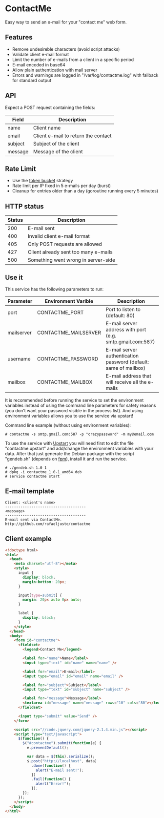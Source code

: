 # ContactMe

Easy way to send an e-mail for your "contact me" web form.

## Features

* Remove undesireble characters (avoid script attacks)
* Validate client e-mail format
* Limit the number of e-mails from a client in a specific period
* E-mail encoded in base64
* Allow plain authentication with mail server
* Errors and warnings are logged in "/var/log/contactme.log" with fallback for standard output

## API

Expect a POST request containing the fields:

| Field   | Description                          |
| -----   | -----------                          |
| name    | Client name                          |
| email   | Client e-mail to return the contact  |
| subject | Subject of the client                |
| message | Message of the client                |

## Rate Limit

* Use the [token bucket](http://en.wikipedia.org/wiki/Token_bucket) strategy
* Rate limit per IP fixed in 5 e-mails per day (burst)
* Cleanup for entries older than a day (goroutine running every 5 minutes)

## HTTP status

| Status | Description                          |
| ------ | -----------                          |
| 200    | E-mail sent                          |
| 400    | Invalid client e-mail format         |
| 405    | Only POST requests are allowed       |
| 427    | Client already sent too many e-mails |
| 500    | Something went wrong in server-side  |

## Use it

This service has the following parameters to run:

| Parameter  | Environment Varible  | Description                                                      |
| ---------  | -------------------  | -----------                                                      |
| port       | CONTACTME_PORT       | Port to listen to (default: 80)                                  |
| mailserver | CONTACTME_MAILSERVER | E-mail server address with port (e.g. smtp.gmail.com:587)        |
| username   | CONTACTME_PASSWORD   | E-mail server authentication password (default: same of mailbox) |
| mailbox    | CONTACTME_MAILBOX    | E-mail address that will receive all the e-mails                 |

It is recommended before running the service to set the environment variables instead of using the
command line parameters for safety reasons (you don't want your password visible in the process
list). And using environment variables allows you to use the service via upstart!

Command line example (without using environment variables):

```
# contactme -s smtp.gmail.com:587 -p "crazypassword" -m my@email.com
```

To use the service with [Upstart](http://en.wikipedia.org/wiki/Upstart) you will need first to edit
the file "contactme.upstart" and add/change the environment variables with your data. After that
just generate the Debian package with the script "gendeb.sh" (depends on
[fpm](https://github.com/jordansissel/fpm)), install it and run the service.

```
# ./gendeb.sh 1.0 1
# dpkg -i contactme_1.0-1_amd64.deb
# service contactme start
```

## E-mail template

```
Client: <client's name>
-------------------------------------
<message>
-------------------------------------
E-mail sent via ContactMe.
http://github.com/rafaeljusto/contactme
```

## Client example

```html
<!doctype html>
<html>
  <head>
    <meta charset="utf-8"></meta>
    <style>
      input {
        display: block;
        margin-bottom: 20px;
      }

      input[type=submit] {
        margin: 20px auto 0px auto;
      }

      label {
        display: block;
      }
    </style>
  </head>
  <body>
    <form id="contactme">
      <fieldset>
        <legend>Contact Me</legend>

        <label for="name">Name</label>
        <input type="text" id="name" name="name" />

        <label for="email">E-mail</label>
        <input type="email" id="email" name="email" />

        <label for="subject">Subject</label>
        <input type="text" id="subject" name="subject" />

        <label for="message">Message</label>
        <textarea id="message" name="message" rows="10" cols="80"></textarea>
      </fieldset>

      <input type="submit" value="Send" />
    </form>

    <script src="//code.jquery.com/jquery-2.1.4.min.js"></script>
    <script type="text/javascript">
      $(function() {
        $("#contactme").submit(function(e) {
          e.preventDefault();

          var data = $(this).serialize();
          $.post("http://localhost", data)
            .done(function() {
              alert("E-mail sent!");
            })
            .fail(function() {
              alert("Error!");
            });
        });
      });
    </script>
  </body>
</html>
```
